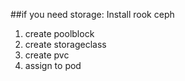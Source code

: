 ##if you need storage: Install rook ceph
1) create poolblock
2) create storageclass
3) create pvc
4) assign to pod

